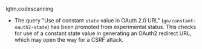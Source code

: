 lgtm,codescanning
* The query "Use of constant `state` value in OAuth 2.0 URL" (`go/constant-oauth2-state`) has been promoted from experimental status. This checks for use of a constant state value in generating an OAuth2 redirect URL, which may open the way for a CSRF attack.
